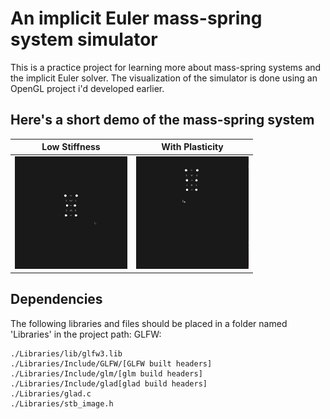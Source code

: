 # An implicit Euler mass-spring system simulator 
This is a practice project for learning more about mass-spring systems and the implicit Euler solver. 
The visualization of the simulator is done using an OpenGL project i'd developed earlier.

## Here's a short demo of the mass-spring system
Low Stiffness            |  With Plasticity
:-------------------------:|:-------------------------:
![Demo](Demo/Non-Stiff%20Spring%20System%20with%20Euler.gif)  |  ![Demo](Demo/Plastic%20Deformation.gif)


## Dependencies
The following libraries and files should be placed in a folder named 'Libraries' in the project path:
GLFW: 
```
./Libraries/lib/glfw3.lib
./Libraries/Include/GLFW/[GLFW built headers]
./Libraries/Include/glm/[glm build headers]
./Libraries/Include/glad[glad build headers]
./Libraries/glad.c
./Libraries/stb_image.h
```
